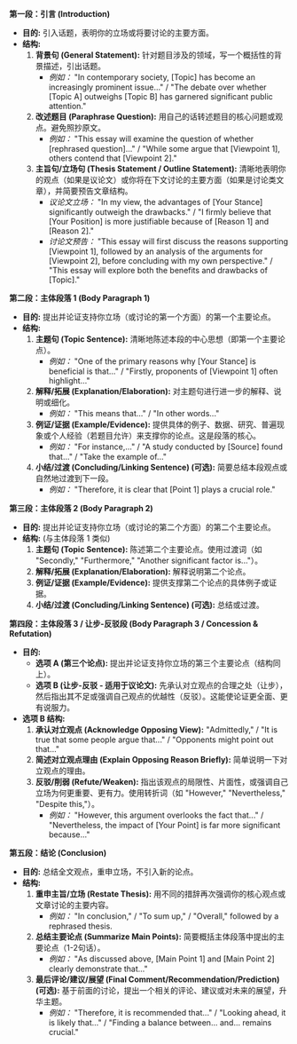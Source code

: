 **第一段：引言 (Introduction)**

* **目的:** 引入话题，表明你的立场或将要讨论的主要方面。  
* **结构:**  
  1. **背景句 (General Statement):** 针对题目涉及的领域，写一个概括性的背景描述，引出话题。  
     * *例如：* "In contemporary society, \[Topic\] has become an increasingly prominent issue..." / "The debate over whether \[Topic A\] outweighs \[Topic B\] has garnered significant public attention."  
  2. **改述题目 (Paraphrase Question):** 用自己的话转述题目的核心问题或观点。避免照抄原文。  
     * *例如：* "This essay will examine the question of whether \[rephrased question\]..." / "While some argue that \[Viewpoint 1\], others contend that \[Viewpoint 2\]."  
  3. **主旨句/立场句 (Thesis Statement / Outline Statement):** 清晰地表明你的观点（如果是议论文）或你将在下文讨论的主要方面（如果是讨论类文章），并简要预告文章结构。  
     * *议论文立场：* "In my view, the advantages of \[Your Stance\] significantly outweigh the drawbacks." / "I firmly believe that \[Your Position\] is more justifiable because of \[Reason 1\] and \[Reason 2\]."  
     * *讨论文预告：* "This essay will first discuss the reasons supporting \[Viewpoint 1\], followed by an analysis of the arguments for \[Viewpoint 2\], before concluding with my own perspective." / "This essay will explore both the benefits and drawbacks of \[Topic\]."

**第二段：主体段落 1 (Body Paragraph 1\)**

* **目的:** 提出并论证支持你立场（或讨论的第一个方面）的第一个主要论点。  
* **结构:**  
  1. **主题句 (Topic Sentence):** 清晰地陈述本段的中心思想（即第一个主要论点）。  
     * *例如：* "One of the primary reasons why \[Your Stance\] is beneficial is that..." / "Firstly, proponents of \[Viewpoint 1\] often highlight..."  
  2. **解释/拓展 (Explanation/Elaboration):** 对主题句进行进一步的解释、说明或细化。  
     * *例如：* "This means that..." / "In other words..."  
  3. **例证/证据 (Example/Evidence):** 提供具体的例子、数据、研究、普遍现象或个人经验（若题目允许）来支撑你的论点。这是段落的核心。  
     * *例如：* "For instance,..." / "A study conducted by \[Source\] found that..." / "Take the example of..."  
  4. **小结/过渡 (Concluding/Linking Sentence) (可选):** 简要总结本段观点或自然地过渡到下一段。  
     * *例如：* "Therefore, it is clear that \[Point 1\] plays a crucial role."

**第三段：主体段落 2 (Body Paragraph 2\)**

* **目的:** 提出并论证支持你立场（或讨论的第二个方面）的第二个主要论点。  
* **结构:** (与主体段落 1 类似)  
  1. **主题句 (Topic Sentence):** 陈述第二个主要论点。使用过渡词（如 "Secondly," "Furthermore," "Another significant factor is..."）。  
  2. **解释/拓展 (Explanation/Elaboration):** 解释说明第二个论点。  
  3. **例证/证据 (Example/Evidence):** 提供支撑第二个论点的具体例子或证据。  
  4. **小结/过渡 (Concluding/Linking Sentence) (可选):** 总结或过渡。

**第四段：主体段落 3 / 让步-反驳段 (Body Paragraph 3 / Concession & Refutation)**

* **目的:**  
  * **选项 A (第三个论点):** 提出并论证支持你立场的第三个主要论点（结构同上）。  
  * **选项 B (让步-反驳 \- 适用于议论文):** 先承认对立观点的合理之处（让步），然后指出其不足或强调自己观点的优越性（反驳）。这能使论证更全面、更有说服力。  
* **选项 B 结构:**  
  1. **承认对立观点 (Acknowledge Opposing View):** "Admittedly," / "It is true that some people argue that..." / "Opponents might point out that..."  
  2. **简述对立观点理由 (Explain Opposing Reason Briefly):** 简单说明一下对立观点的理由。  
  3. **反驳/削弱 (Refute/Weaken):** 指出该观点的局限性、片面性，或强调自己立场为何更重要、更有力。使用转折词（如 "However," "Nevertheless," "Despite this,"）。  
     * *例如：* "However, this argument overlooks the fact that..." / "Nevertheless, the impact of \[Your Point\] is far more significant because..."

**第五段：结论 (Conclusion)**

* **目的:** 总结全文观点，重申立场，不引入新的论点。  
* **结构:**  
  1. **重申主旨/立场 (Restate Thesis):** 用不同的措辞再次强调你的核心观点或文章讨论的主要内容。  
     * *例如：* "In conclusion," / "To sum up," / "Overall," followed by a rephrased thesis.  
  2. **总结主要论点 (Summarize Main Points):** 简要概括主体段落中提出的主要论点（1-2句话）。  
     * *例如：* "As discussed above, \[Main Point 1\] and \[Main Point 2\] clearly demonstrate that..."  
  3. **最后评论/建议/展望 (Final Comment/Recommendation/Prediction) (可选):** 基于前面的讨论，提出一个相关的评论、建议或对未来的展望，升华主题。  
     * *例如：* "Therefore, it is recommended that..." / "Looking ahead, it is likely that..." / "Finding a balance between... and... remains crucial."